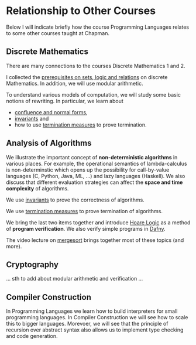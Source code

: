 # Relationship to Other Courses

Below I will indicate briefly how the course Programming Languages relates to some other courses taught at Chapman.

## Discrete Mathematics

There are many connections to the courses Discrete Mathematics 1 and 2. 

I collected the [prerequisites on sets, logic and relations](https://hackmd.io/@alexhkurz/SJ1cc-dDr) on discrete Mathematics. In addition, we will use modular arithmetic. 

To understand various models of computation, we will study some basic notions of rewriting. In particular, we learn about 
- [confluence and normal forms](https://hackmd.io/@alexhkurz/r1hRZaG8v),
- [invariants](https://hackmd.io/@alexhkurz/BkMoUhXvD) and 
- how to use [termination measures](https://hackmd.io/@alexhkurz/BJoZF44Iw) to prove termination. 

## Analysis of Algorithms

We illustrate the important concept of **non-deterministic algorithms** in various places. For example, the operational semantics of lambda-calculus is non-determinstic which opens up the possibility for call-by-value languages (C, Python, Java, ML, ...) and lazy languages (Haskell). We also discuss that different evaluation strategies can affect the **space and time complexity** of algorithms.

We use [invariants](https://hackmd.io/@alexhkurz/BkMoUhXvD) to prove the correctness of algorithms.

We use [termination measures](https://hackmd.io/@alexhkurz/BJoZF44Iw) to prove termination of algorithms.

We bring the last two items together and introduce [Hoare Logic](https://hackmd.io/Df57tnuCSGaW8wqqsl57FQ) as a method of **program verification**. We also verify simple programs in [Dafny](https://hackmd.io/@alexhkurz/SJyBbDQjv).

The video lecture on [mergesort](https://youtu.be/W2CknJGgzr0) brings together most of these topics (and more).

## Cryptography

... sth to add about modular arithmetic and verification ...

## Compiler Construction

In Programming Languages we learn how to build interpreters for small programming languages. In Compiler Construction we will see how to scale this to bigger languages. Morevoer, we will see that the principle of recursion over abstract syntax also allows us to implement  type checking and code generation.